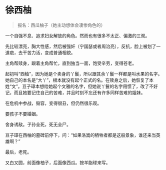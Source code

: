 # 徐西柚

> 报名：西瓜柚子（她主动想体会凄惨角色的）

一个自强不息、追求妇女解放的角色。然而也有很多不太正、偏激的三观。

先比较漂亮，胸大性感，然后被强奸（宁国瑟或者周治亮），反抗，脸上被划了一道疤，去干苦力活，变成普通相貌。

主角帮赎身，跟着主角帮忙，直到独当一面，饱受辛劳，变得苍老。

起初叫“西柚”，因为她是个卖身的丫鬟，所以跟其余丫鬟一样都是叫水果的名字。她自己的本名是“大丫”，根本就没有起个正式的名。在赎身之后，她恢复了本姓“文”。豆子璋本想给她起个文雅的名字，但她说丫鬟的名字用惯了，改了不好记，而且她要记住自己的苦难，并且时刻不忘还有许多同样苦难的姐妹。

在危机中参战，毁容，变得很丑，但仍然很乐观。

要孩子不要婚姻。

舍身诱敌。子孙全死，死无全尸。

豆子璋在西柚的墓碑前停下，问：“如果洛嵩的牺牲者都是这般景象，谁还来当英雄啊？”


最后，老死。


又白又圆，前面像柚子，后面像西瓜。按羊脂球来写。